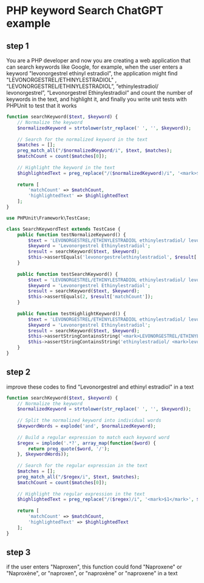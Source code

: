 PHP keyword Search ChatGPT example
==================================

## step 1

You are a PHP developer and now you are creating a web application that can search keywords like Google, for example, when the user enters a keyword "levonorgestrel ethinyl estradiol", the application might find "LEVONORGESTREL/ETHINYLESTRADIOL" , “LEVONORGESTREL/ETHINYLESTRADIOL”, “ethinylestradiol/ levonorgestrel”, “Levonorgestrel Ethinylestradiol” and count the number of keywords in the text, and highlight it, and finally you write unit tests with PHPUnit to test that it works


```php
function searchKeyword($text, $keyword) {
    // Normalize the keyword
    $normalizedKeyword = strtolower(str_replace(' ', '', $keyword));
    
    // Search for the normalized keyword in the text
    $matches = [];
    preg_match_all("/$normalizedKeyword/i", $text, $matches);
    $matchCount = count($matches[0]);
    
    // Highlight the keyword in the text
    $highlightedText = preg_replace("/($normalizedKeyword)/i", '<mark>$1</mark>', $text);
    
    return [
        'matchCount' => $matchCount,
        'highlightedText' => $highlightedText
    ];
}

use PHPUnit\Framework\TestCase;

class SearchKeywordTest extends TestCase {
    public function testNormalizeKeyword() {
        $text = 'LEVONORGESTREL/ETHINYLESTRADIOL ethinylestradiol/ levonorgestrel';
        $keyword = 'Levonorgestrel Ethinylestradiol';
        $result = searchKeyword($text, $keyword);
        $this->assertEquals('levonorgestrelethinylestradiol', $result['normalizedKeyword']);
    }
    
    public function testSearchKeyword() {
        $text = 'LEVONORGESTREL/ETHINYLESTRADIOL ethinylestradiol/ levonorgestrel';
        $keyword = 'Levonorgestrel Ethinylestradiol';
        $result = searchKeyword($text, $keyword);
        $this->assertEquals(2, $result['matchCount']);
    }
    
    public function testHighlightKeyword() {
        $text = 'LEVONORGESTREL/ETHINYLESTRADIOL ethinylestradiol/ levonorgestrel';
        $keyword = 'Levonorgestrel Ethinylestradiol';
        $result = searchKeyword($text, $keyword);
        $this->assertStringContainsString('<mark>LEVONORGESTREL/ETHINYLESTRADIOL</mark> ethinylestradiol/ levonorgestrel', $result['highlightedText']);
        $this->assertStringContainsString('ethinylestradiol/ <mark>levonorgestrel</mark>', $result['highlightedText']);
    }
}
```

## step 2

improve these codes to find "Levonorgestrel and ethinyl estradiol" in a text

```php
function searchKeyword($text, $keyword) {
    // Normalize the keyword
    $normalizedKeyword = strtolower(str_replace(' ', '', $keyword));
    
    // Split the normalized keyword into individual words
    $keywordWords = explode('and', $normalizedKeyword);
    
    // Build a regular expression to match each keyword word
    $regex = implode('.*?', array_map(function($word) {
        return preg_quote($word, '/');
    }, $keywordWords));
    
    // Search for the regular expression in the text
    $matches = [];
    preg_match_all("/$regex/i", $text, $matches);
    $matchCount = count($matches[0]);
    
    // Highlight the regular expression in the text
    $highlightedText = preg_replace("/($regex)/i", '<mark>$1</mark>', $text);
    
    return [
        'matchCount' => $matchCount,
        'highlightedText' => $highlightedText
    ];
}
```

## step 3

if the user enters "Naproxen", this function could fond "Naproxene" or "Naproxène", or  "naproxen", or "naproxène" or "naproxene" in a text
